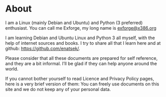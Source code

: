 # About

I am a Linux (mainly Debian and Ubuntu) and Python (3 preferred) enthusiast. You can call me Exforge, my long name is exforge@x386.org

I am learning Debian and Ubuntu Linux and Python 3 all myself, with the help of internet sources and books. I try to share all that I learn here and at github: <https://github.com/enatsek/>.

Please consider that all these documents are prepared for self reference, and they are a bit informal. I’ll be glad if they can help anyone around the world.

If you cannot bother yourself to read Licence and Privacy Policy pages, here is a very brief version of them: You can freely use documents on this site and we do not keep any of your personal data.
